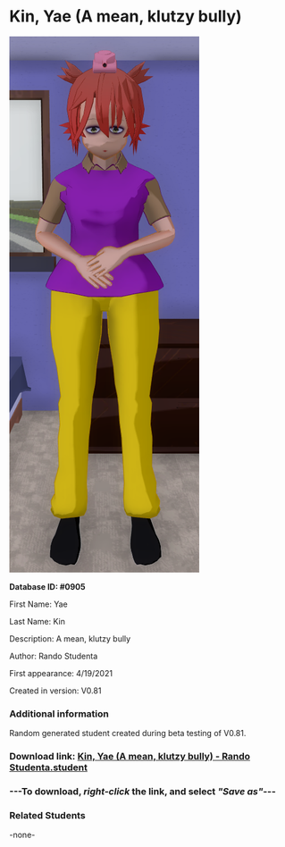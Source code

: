 # Kin, Yae (A mean, klutzy bully)

<img src="../../Files/Images/Kin, Yae (A mean, klutzy bully).png" title="Kin, Yae (A mean, klutzy bully) - Rando Studenta">

**Database ID: #0905**

First Name: Yae

Last Name: Kin

Description: A mean, klutzy bully

Author: Rando Studenta

First appearance: 4/19/2021

Created in version: V0.81

### Additional information

Random generated student created during beta testing of V0.81.

### Download link: <a href="https://raw.githubusercontent.com/Arbiter1223/Daigaku-Gurashi-Custom-Students/master/Files/Student%20Files/Kin%2C%20Yae%20(A%20mean%2C%20klutzy%20bully)%20-%20Rando%20Studenta.student">Kin, Yae (A mean, klutzy bully) - Rando Studenta.student</a>

### ---**To download, _right-click_ the link, and select _"Save as"_**---

### Related Students

-none-
